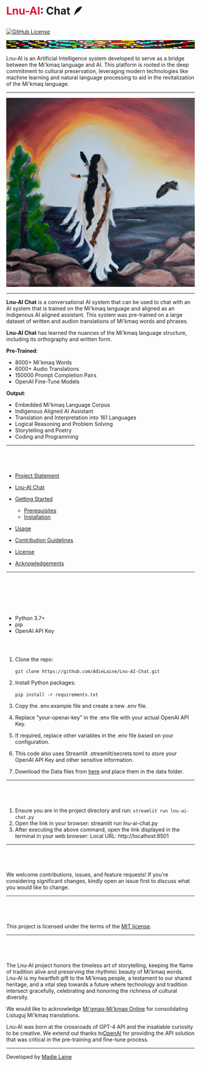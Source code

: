 # <span style="color: Crimson;">Lnu-AI</span>: Chat 🪶

[![GitHub License](https://img.shields.io/github/license/AdieLaine/lnu-ai-storyteller)](https://github.com/AdieLaine/lnu-ai-storyteller/blob/main/LICENSE)
<p align="center">
  <img src="./images/word-lines.png"/>
</p>
Lnu-AI is an Artificial Intelligence system developed to serve as a bridge between the Mi'kmaq language and AI. This platform is rooted in the deep commitment to cultural preservation, leveraging modern technologies like machine learning and natural language processing to aid in the revitalization of the Mi'kmaq language.

---

<p align="center">
  <img src="./images/chatside.png" width = none/>
</p>

---

**Lnu-AI Chat** is a conversational AI system that can be used to chat with an AI system that is trained on the Mi'kmaq language and aligned as an Indigenous AI aligned assistant. This system was pre-trained on a large dataset of written and audion translations of Mi'kmaq words and phrases.

**Lnu-AI Chat** has learned the nuances of the Mi'kmaq language structure, including its orthography and written form.


**Pre-Trained**:
- 8000+ Mi'kmaq Words
- 6000+ Audio Translations
- 150000 Prompt Completion Pairs
- OpenAI Fine-Tune Models



**Output**:
- Embedded Mi'kmaq Language Corpus
- Indigenous Aligned AI Assistant
- Translation and Interpretation into 161 Languages
- Logical Reasoning and Problem Solving
- Storytelling and Poetry
- Coding and Programming

---

## <span style="color: white;">Table of Contents</span>
- [Project Statement](docs/projectstatement.md)

- [Lnu-AI Chat](docs/chat.md)

- [Getting Started](#getting-started)
  - [Prerequisites](#prerequisites)
  - [Installation](#installation)

- [Usage](#usage)
- [Contribution Guidelines](#contribution-guidelines)
- [License](#license)
- [Acknowledgements](#acknowledgements)

---
## <span style="color: white;">Getting Started</span>
### <span style="color: white;">Prerequisites</span>
- Python 3.7+
- pip
- OpenAI API Key

### <span style="color: white;">Installation</span>
1. Clone the repo:

   `git clone https://github.com/AdieLaine/Lnu-AI-Chat.git`

2. Install Python packages:

   `pip install -r requirements.txt`

3. Copy the .env.example file and create a new .env file.
4. Replace "your-openai-key" in the .env file with your actual OpenAI API Key.
5. If required, replace other variables in the .env file based on your configuration.
6. This code also uses Streamlit .streamlit/secrets.toml to store your OpenAI API Key and other sensitive information.

7. Download the Data files from [here](https://drive.google.com/drive/folders/1XvBdEu7kn9vr7bn3eJOUuLPeEK4x-DY4?usp=drive_link) and place them in the data folder.

---

## <span style="color: white;">Usage</span>
1. Ensure you are in the project directory and run: `streamlit run lnu-ai-chat.py`
2. Open the link in your browser:  streamlit run lnu-ai-chat.py
3. After executing the above command, open the link displayed in the terminal in your web browser: Local URL: http://localhost:8501
---

## <span style="color: white;">Contribution Guidelines</span>

We welcome contributions, issues, and feature requests! If you're considering significant changes, kindly open an issue first to discuss what you would like to change.

---

## <span style="color: white;">License</span>
This project is licensed under the terms of the [MIT license](https://github.com/AdieLaine/Lnu-AI-Chat/blob/main/LICENSE).

---

## <span style="color: white;">Acknowledgements</span>
The Lnu-AI project honors the timeless art of storytelling, keeping the flame of tradition alive and preserving the rhythmic beauty of Mi'kmaq words. Lnu-AI is my heartfelt gift to the Mi'kmaq people, a testament to our shared heritage, and a vital step towards a future where technology and tradition intersect gracefully, celebrating and honoring the richness of cultural diversity.

We would like to acknowledge [Mi'gmaq-Mi'kmaq Online](https://mikmaqonline.org/) for consolidating Listuguj Mi'kmaq translations.

Lnu-AI was born at the crossroads of GPT-4 API and the insatiable curiosity to be creative. We extend out thanks to[OpenAI](https://openai.com/) for providing the API solution that was critical in the pre-training and fine-tune process.

---

Developed by [Madie Laine](https://twitter.com/justmadielaine)